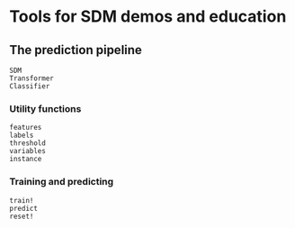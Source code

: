 # Tools for SDM demos and education

## The prediction pipeline

```@docs
SDM
Transformer
Classifier
```

### Utility functions

```@docs
features
labels
threshold
variables
instance
```

### Training and predicting

```@docs
train!
predict
reset!
```
